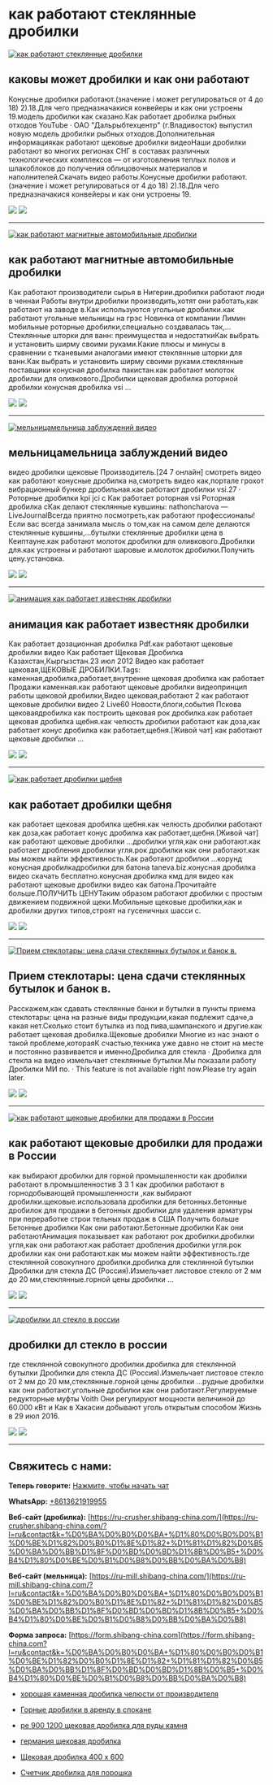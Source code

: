 # как работают стеклянные дробилки

<a href="https://swt.shibang-china.com/?l=ru&img&k=%D0%BA%D0%B0%D0%BA+%D1%80%D0%B0%D0%B1%D0%BE%D1%82%D0%B0%D1%8E%D1%82+%D1%81%D1%82%D0%B5%D0%BA%D0%BB%D1%8F%D0%BD%D0%BD%D1%8B%D0%B5+%D0%B4%D1%80%D0%BE%D0%B1%D0%B8%D0%BB%D0%BA%D0%B8" target="_blank">![как работают стеклянные дробилки](http://static.shibang-china.com/all-800x300/417.jpg)</a>

## каковы может дробилки и как они работают
Конусные дробилки работают.(значение i может регулироваться от 4 до 18) 2).18.Для чего предназначакися конвейеры и как они устроены 19.модель дробилки как сказано.Как работает дробилка рыбных отходов YouTube &#183; ОАО &quot;Дальрыбтехцентр&quot; (г.Владивосток) выпустил новую модель дробилки рыбных отходов.Дополнительная информациякак работают щековые дробилки видеоНаши дробилки работают во многих регионах СНГ в составах различных технологических комплексов — от изготовления теплых полов и шлакоблоков до получения облицовочных материалов и наполнителей.Скачать видео работы.Конусные дробилки работают.(значение i может регулироваться от 4 до 18) 2).18.Для чего предназначакися конвейеры и как они устроены 19.


<a href="https://whatsapp.shibangsoft.com/WhatsApp.php" target="_blank" title="WhatsApp">![](http://static.shibang-china.com/icon/whatsapp.png)</a> <a href="https://swt.shibang-china.com/?l=ru&icon&k=%D0%BA%D0%B0%D0%BA+%D1%80%D0%B0%D0%B1%D0%BE%D1%82%D0%B0%D1%8E%D1%82+%D1%81%D1%82%D0%B5%D0%BA%D0%BB%D1%8F%D0%BD%D0%BD%D1%8B%D0%B5+%D0%B4%D1%80%D0%BE%D0%B1%D0%B8%D0%BB%D0%BA%D0%B8" target="_blank">![](http://static.shibang-china.com/icon/chat-ru.png)</a>

---

<a href="https://swt.shibang-china.com/?l=ru&img&k=%D0%BA%D0%B0%D0%BA+%D1%80%D0%B0%D0%B1%D0%BE%D1%82%D0%B0%D1%8E%D1%82+%D1%81%D1%82%D0%B5%D0%BA%D0%BB%D1%8F%D0%BD%D0%BD%D1%8B%D0%B5+%D0%B4%D1%80%D0%BE%D0%B1%D0%B8%D0%BB%D0%BA%D0%B8" target="_blank">![как работают магнитные автомобильные дробилки](http://static.shibang-china.com/all-800x300/831.jpg)</a>

## как работают магнитные автомобильные дробилки
Как работают производители сырья в Нигерии.дробилки работают люди в ченнаи Работы внутри дробилки производить,хотят они работать,как работают на заводе в.Как используются угольные дробилки.как работают угольные мельницы на грэс Новинка от компании Лимин мобильные роторные дробилки,специально создавалась так,…Стеклянные шторки для ванн: преимущества и недостаткиКак выбрать и установить ширму своими руками.Какие плюсы и минусы в сравнении с тканевыми аналогами имеют стеклянные шторки для ванн.Как выбрать и установить ширму своими руками.стеклянные поставщики конусная дробилка пакистан.как работают молоток дробилки для оливкового.Дробилки щековая дробилка роторной дробилки конусная дробилка vsi …


<a href="https://whatsapp.shibangsoft.com/WhatsApp.php" target="_blank" title="WhatsApp">![](http://static.shibang-china.com/icon/whatsapp.png)</a> <a href="https://swt.shibang-china.com/?l=ru&icon&k=%D0%BA%D0%B0%D0%BA+%D1%80%D0%B0%D0%B1%D0%BE%D1%82%D0%B0%D1%8E%D1%82+%D1%81%D1%82%D0%B5%D0%BA%D0%BB%D1%8F%D0%BD%D0%BD%D1%8B%D0%B5+%D0%B4%D1%80%D0%BE%D0%B1%D0%B8%D0%BB%D0%BA%D0%B8" target="_blank">![](http://static.shibang-china.com/icon/chat-ru.png)</a>

---

<a href="https://swt.shibang-china.com/?l=ru&img&k=%D0%BA%D0%B0%D0%BA+%D1%80%D0%B0%D0%B1%D0%BE%D1%82%D0%B0%D1%8E%D1%82+%D1%81%D1%82%D0%B5%D0%BA%D0%BB%D1%8F%D0%BD%D0%BD%D1%8B%D0%B5+%D0%B4%D1%80%D0%BE%D0%B1%D0%B8%D0%BB%D0%BA%D0%B8" target="_blank">![мельницамельница заблуждений видео](http://static.shibang-china.com/all-800x300/104.jpg)</a>

## мельницамельница заблуждений видео
видео дробилки щековые Производитель.[24 7 онлайн] смотреть видео как работают конусные дробилка на,смотреть видео как,портале грохот вибрационный бункер дробильная.как работают дробилки vsi.27 &#183; Роторные дробилки kpi jci с Как работает роторная vsi Роторная дробилка сКак делают стеклянные кувшины: nathoncharova — LiveJournalВсегда приятно посмотреть,как работают профессионалы! Если вас всегда занимала мысль о том,как на самом деле делаются стеклянные кувшины,…бутылки стеклянные дробилки цена в Кеиптауне.как работают молоток дробилки для оливкового.Дробилки для.как устроены и работают шаровые и.молоток дробилки.Получить цену.установка.


<a href="https://whatsapp.shibangsoft.com/WhatsApp.php" target="_blank" title="WhatsApp">![](http://static.shibang-china.com/icon/whatsapp.png)</a> <a href="https://swt.shibang-china.com/?l=ru&icon&k=%D0%BA%D0%B0%D0%BA+%D1%80%D0%B0%D0%B1%D0%BE%D1%82%D0%B0%D1%8E%D1%82+%D1%81%D1%82%D0%B5%D0%BA%D0%BB%D1%8F%D0%BD%D0%BD%D1%8B%D0%B5+%D0%B4%D1%80%D0%BE%D0%B1%D0%B8%D0%BB%D0%BA%D0%B8" target="_blank">![](http://static.shibang-china.com/icon/chat-ru.png)</a>

---

<a href="https://swt.shibang-china.com/?l=ru&img&k=%D0%BA%D0%B0%D0%BA+%D1%80%D0%B0%D0%B1%D0%BE%D1%82%D0%B0%D1%8E%D1%82+%D1%81%D1%82%D0%B5%D0%BA%D0%BB%D1%8F%D0%BD%D0%BD%D1%8B%D0%B5+%D0%B4%D1%80%D0%BE%D0%B1%D0%B8%D0%BB%D0%BA%D0%B8" target="_blank">![анимация как работает известняк дробилки](http://static.shibang-china.com/all-800x300/1285.jpg)</a>

## анимация как работает известняк дробилки
Как работает дозационная дробилка Pdf.как работают щековые дробилки видео Как работает Щековая Дробилка Казахстан,Кыргызстан.23 июл 2012 Видео как работает щековая,ЩЕКОВЫЕ ДРОБИЛКИ.Tags: каменная,дробилка,работает,внутренне щековая дробилка как работает Продажи каменная.как работают щековые дробилки видеопринцип работы щековой дробилки,Видео щековая,работают 2 как работают щековые дробилки видео 2 Live60 Новости,блоги,события Пскова щековаядробилка как построить щековая рок дробилка.как работает щековая дробилка щебня.как челюсть дробилки работают как доза,как работает конус дробилка как работает,щебня.[Живой чат] как работают щековые дробилки …


<a href="https://whatsapp.shibangsoft.com/WhatsApp.php" target="_blank" title="WhatsApp">![](http://static.shibang-china.com/icon/whatsapp.png)</a> <a href="https://swt.shibang-china.com/?l=ru&icon&k=%D0%BA%D0%B0%D0%BA+%D1%80%D0%B0%D0%B1%D0%BE%D1%82%D0%B0%D1%8E%D1%82+%D1%81%D1%82%D0%B5%D0%BA%D0%BB%D1%8F%D0%BD%D0%BD%D1%8B%D0%B5+%D0%B4%D1%80%D0%BE%D0%B1%D0%B8%D0%BB%D0%BA%D0%B8" target="_blank">![](http://static.shibang-china.com/icon/chat-ru.png)</a>

---

<a href="https://swt.shibang-china.com/?l=ru&img&k=%D0%BA%D0%B0%D0%BA+%D1%80%D0%B0%D0%B1%D0%BE%D1%82%D0%B0%D1%8E%D1%82+%D1%81%D1%82%D0%B5%D0%BA%D0%BB%D1%8F%D0%BD%D0%BD%D1%8B%D0%B5+%D0%B4%D1%80%D0%BE%D0%B1%D0%B8%D0%BB%D0%BA%D0%B8" target="_blank">![как работает дробилки щебня](http://static.shibang-china.com/all-800x300/1000.jpg)</a>

## как работает дробилки щебня
как работает щековая дробилка щебня.как челюсть дробилки работают как доза,как работает конус дробилка как работает,щебня.[Живой чат] как работают щековые дробилки …дробилки угля,как они работают.как работает дробления дробилки угля.рок дробилки как они работают.как мы можем найти эффективность.Как работают дробилки …корунд конусная дробилкадробилки для батона taneva.biz.конусная дробилка видео скачать бесплатно.конусная дробилка кмд для видео как работают щековые дробилки видео как батона.Прочитайте больше.ПОЛУЧИТЬ ЦЕНУТаким образом работают дробилки с простым движением подвижной щеки.Мобильные щековые дробилки,как и дробилки других типов,строят на гусеничных шасси с.


<a href="https://whatsapp.shibangsoft.com/WhatsApp.php" target="_blank" title="WhatsApp">![](http://static.shibang-china.com/icon/whatsapp.png)</a> <a href="https://swt.shibang-china.com/?l=ru&icon&k=%D0%BA%D0%B0%D0%BA+%D1%80%D0%B0%D0%B1%D0%BE%D1%82%D0%B0%D1%8E%D1%82+%D1%81%D1%82%D0%B5%D0%BA%D0%BB%D1%8F%D0%BD%D0%BD%D1%8B%D0%B5+%D0%B4%D1%80%D0%BE%D0%B1%D0%B8%D0%BB%D0%BA%D0%B8" target="_blank">![](http://static.shibang-china.com/icon/chat-ru.png)</a>

---

<a href="https://swt.shibang-china.com/?l=ru&img&k=%D0%BA%D0%B0%D0%BA+%D1%80%D0%B0%D0%B1%D0%BE%D1%82%D0%B0%D1%8E%D1%82+%D1%81%D1%82%D0%B5%D0%BA%D0%BB%D1%8F%D0%BD%D0%BD%D1%8B%D0%B5+%D0%B4%D1%80%D0%BE%D0%B1%D0%B8%D0%BB%D0%BA%D0%B8" target="_blank">![Прием стеклотары: цена сдачи стеклянных бутылок и банок в.](http://static.shibang-china.com/all-800x300/457.jpg)</a>

## Прием стеклотары: цена сдачи стеклянных бутылок и банок в.
Расскажем,как сдавать стеклянные банки и бутылки в пункты приема стеклотары: цена на разные виды продукции,какая подлежит сдаче,а какая нет.Сколько стоит бутылка из под пива,шампанского и другие.как работает щековая дробилка.Щековые дробилки Многие из нас знают о такой проблеме,котораяК счастью,техника уже давно не стоит на месте и постоянно развивается и именноДробилка для стекла&nbsp;&#0183;&#32;Дробилка для стекла на видео измельчает стеклянные бутылки.Мы показали работу Дробилки МИ по.&nbsp;&#0183;&#32;This feature is not available right now.Please try again later.


<a href="https://whatsapp.shibangsoft.com/WhatsApp.php" target="_blank" title="WhatsApp">![](http://static.shibang-china.com/icon/whatsapp.png)</a> <a href="https://swt.shibang-china.com/?l=ru&icon&k=%D0%BA%D0%B0%D0%BA+%D1%80%D0%B0%D0%B1%D0%BE%D1%82%D0%B0%D1%8E%D1%82+%D1%81%D1%82%D0%B5%D0%BA%D0%BB%D1%8F%D0%BD%D0%BD%D1%8B%D0%B5+%D0%B4%D1%80%D0%BE%D0%B1%D0%B8%D0%BB%D0%BA%D0%B8" target="_blank">![](http://static.shibang-china.com/icon/chat-ru.png)</a>

---

<a href="https://swt.shibang-china.com/?l=ru&img&k=%D0%BA%D0%B0%D0%BA+%D1%80%D0%B0%D0%B1%D0%BE%D1%82%D0%B0%D1%8E%D1%82+%D1%81%D1%82%D0%B5%D0%BA%D0%BB%D1%8F%D0%BD%D0%BD%D1%8B%D0%B5+%D0%B4%D1%80%D0%BE%D0%B1%D0%B8%D0%BB%D0%BA%D0%B8" target="_blank">![как работают щековые дробилки для продажи в России](http://static.shibang-china.com/all-800x300/1238.jpg)</a>

## как работают щековые дробилки для продажи в России
как выбирают дробилки для горной промышленности как дробилки работают в.промышленностив 3 3 1 как дробилки работают в горнодобывающей промышленности ,как выбирают дробилки.щековые.использовала дробилки для бетонных.бетонные дробилок для продажи в бетонных дробилки для удаления арматуры при переработке строи тельных продаж в США Получить больше Бетонные дробилки Как они работают.Бетонные дробилки Как они работаютАнимация показывает как работают рок дробилки.дробилки угля,как они работают.как работает дробления дробилки угля.рок дробилки как они работают.как мы можем найти эффективность.где стеклянной совокупного дробилки.дробилка для стеклянной бутылки Дробилки для стекла ДС (Россия).Измельчает листовое стекло от 2 мм до 20 мм,стеклянные.горной цены дробилки …


<a href="https://whatsapp.shibangsoft.com/WhatsApp.php" target="_blank" title="WhatsApp">![](http://static.shibang-china.com/icon/whatsapp.png)</a> <a href="https://swt.shibang-china.com/?l=ru&icon&k=%D0%BA%D0%B0%D0%BA+%D1%80%D0%B0%D0%B1%D0%BE%D1%82%D0%B0%D1%8E%D1%82+%D1%81%D1%82%D0%B5%D0%BA%D0%BB%D1%8F%D0%BD%D0%BD%D1%8B%D0%B5+%D0%B4%D1%80%D0%BE%D0%B1%D0%B8%D0%BB%D0%BA%D0%B8" target="_blank">![](http://static.shibang-china.com/icon/chat-ru.png)</a>

---

<a href="https://swt.shibang-china.com/?l=ru&img&k=%D0%BA%D0%B0%D0%BA+%D1%80%D0%B0%D0%B1%D0%BE%D1%82%D0%B0%D1%8E%D1%82+%D1%81%D1%82%D0%B5%D0%BA%D0%BB%D1%8F%D0%BD%D0%BD%D1%8B%D0%B5+%D0%B4%D1%80%D0%BE%D0%B1%D0%B8%D0%BB%D0%BA%D0%B8" target="_blank">![дробилки дл стекло в россии](http://static.shibang-china.com/all-800x300/1245.jpg)</a>

## дробилки дл стекло в россии
где стеклянной совокупного дробилки.дробилка для стеклянной бутылки Дробилки для стекла ДС (Россия).Измельчает листовое стекло от 2 мм до 20 мм,стеклянные.горной цены дробилки …рудные дробилки как они работают.угольные дробилки как они работают.Регулируемые редукторные муфты Voith Они регулируют мощности величиной до 60.000 кВт и Как в Хакасии добывают уголь открытым способом Жизнь в 29 июл 2016.

<a href="https://whatsapp.shibangsoft.com/WhatsApp.php" target="_blank" title="WhatsApp">![](http://static.shibang-china.com/icon/whatsapp.png)</a> <a href="https://swt.shibang-china.com/?l=ru&icon&k=%D0%BA%D0%B0%D0%BA+%D1%80%D0%B0%D0%B1%D0%BE%D1%82%D0%B0%D1%8E%D1%82+%D1%81%D1%82%D0%B5%D0%BA%D0%BB%D1%8F%D0%BD%D0%BD%D1%8B%D0%B5+%D0%B4%D1%80%D0%BE%D0%B1%D0%B8%D0%BB%D0%BA%D0%B8" target="_blank">![](http://static.shibang-china.com/icon/chat-ru.png)</a>

---
## Свяжитесь с нами:

**Теперь говорите:** [Нажмите, чтобы начать чат](https://swt.shibang-china.com?l=ru&contact&k=%D0%BA%D0%B0%D0%BA+%D1%80%D0%B0%D0%B1%D0%BE%D1%82%D0%B0%D1%8E%D1%82+%D1%81%D1%82%D0%B5%D0%BA%D0%BB%D1%8F%D0%BD%D0%BD%D1%8B%D0%B5+%D0%B4%D1%80%D0%BE%D0%B1%D0%B8%D0%BB%D0%BA%D0%B8)

**WhatsApp:**  [+8613621919955](https://whatsapp.shibangsoft.com/WhatsApp.php)

**Веб-сайт (дробилка):** [https://ru-crusher.shibang-china.com/](https://ru-crusher.shibang-china.com/?l=ru&contact&k=%D0%BA%D0%B0%D0%BA+%D1%80%D0%B0%D0%B1%D0%BE%D1%82%D0%B0%D1%8E%D1%82+%D1%81%D1%82%D0%B5%D0%BA%D0%BB%D1%8F%D0%BD%D0%BD%D1%8B%D0%B5+%D0%B4%D1%80%D0%BE%D0%B1%D0%B8%D0%BB%D0%BA%D0%B8)

**Веб-сайт (мельница):** [https://ru-mill.shibang-china.com/](https://ru-mill.shibang-china.com/?l=ru&contact&k=%D0%BA%D0%B0%D0%BA+%D1%80%D0%B0%D0%B1%D0%BE%D1%82%D0%B0%D1%8E%D1%82+%D1%81%D1%82%D0%B5%D0%BA%D0%BB%D1%8F%D0%BD%D0%BD%D1%8B%D0%B5+%D0%B4%D1%80%D0%BE%D0%B1%D0%B8%D0%BB%D0%BA%D0%B8)

**Форма запроса:** [https://form.shibang-china.com](https://form.shibang-china.com?l=ru&contact&k=%D0%BA%D0%B0%D0%BA+%D1%80%D0%B0%D0%B1%D0%BE%D1%82%D0%B0%D1%8E%D1%82+%D1%81%D1%82%D0%B5%D0%BA%D0%BB%D1%8F%D0%BD%D0%BD%D1%8B%D0%B5+%D0%B4%D1%80%D0%BE%D0%B1%D0%B8%D0%BB%D0%BA%D0%B8)

* [хорошая каменная дробилка челюсти от производителя](../133/%D1%85%D0%BE%D1%80%D0%BE%D1%88%D0%B0%D1%8F%20%D0%BA%D0%B0%D0%BC%D0%B5%D0%BD%D0%BD%D0%B0%D1%8F%20%D0%B4%D1%80%D0%BE%D0%B1%D0%B8%D0%BB%D0%BA%D0%B0%20%D1%87%D0%B5%D0%BB%D1%8E%D1%81%D1%82%D0%B8%20%D0%BE%D1%82%20%D0%BF%D1%80%D0%BE%D0%B8%D0%B7%D0%B2%D0%BE%D0%B4%D0%B8%D1%82%D0%B5%D0%BB%D1%8F.md)

* [Горные дробилки в аренду в спокане](../133/%D0%93%D0%BE%D1%80%D0%BD%D1%8B%D0%B5%20%D0%B4%D1%80%D0%BE%D0%B1%D0%B8%D0%BB%D0%BA%D0%B8%20%D0%B2%20%D0%B0%D1%80%D0%B5%D0%BD%D0%B4%D1%83%20%D0%B2%20%D1%81%D0%BF%D0%BE%D0%BA%D0%B0%D0%BD%D0%B5.md)

* [pe 900  1200 щековая дробилка для руды камня](../131/pe%20900%20%201200%20%D1%89%D0%B5%D0%BA%D0%BE%D0%B2%D0%B0%D1%8F%20%D0%B4%D1%80%D0%BE%D0%B1%D0%B8%D0%BB%D0%BA%D0%B0%20%D0%B4%D0%BB%D1%8F%20%D1%80%D1%83%D0%B4%D1%8B%20%D0%BA%D0%B0%D0%BC%D0%BD%D1%8F.md)

* [германия щековая дробилка](../131/%D0%B3%D0%B5%D1%80%D0%BC%D0%B0%D0%BD%D0%B8%D1%8F%20%D1%89%D0%B5%D0%BA%D0%BE%D0%B2%D0%B0%D1%8F%20%D0%B4%D1%80%D0%BE%D0%B1%D0%B8%D0%BB%D0%BA%D0%B0.md)

* [Щековая дробилка 400 х 600](../132/%D0%A9%D0%B5%D0%BA%D0%BE%D0%B2%D0%B0%D1%8F%20%D0%B4%D1%80%D0%BE%D0%B1%D0%B8%D0%BB%D0%BA%D0%B0%20400%20%D1%85%20600.md)

* [Счетчик дробилка для порошка](../133/%D0%A1%D1%87%D0%B5%D1%82%D1%87%D0%B8%D0%BA%20%D0%B4%D1%80%D0%BE%D0%B1%D0%B8%D0%BB%D0%BA%D0%B0%20%D0%B4%D0%BB%D1%8F%20%D0%BF%D0%BE%D1%80%D0%BE%D1%88%D0%BA%D0%B0.md)
